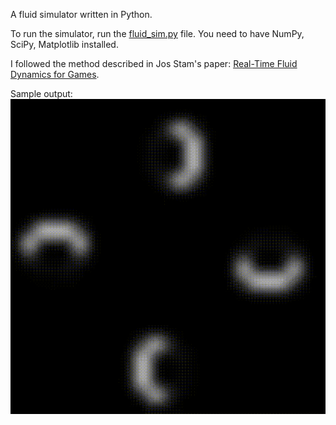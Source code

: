 A fluid simulator written in Python.

To run the simulator, run the [fluid\_sim.py](fluid\_sim.py) file. You need to have NumPy, SciPy, Matplotlib installed.

I followed the method described in Jos Stam's paper: [Real-Time Fluid Dynamics for Games](http://www.intpowertechcorp.com/GDC03.pdf).

Sample output:
![Sample ouput gif](animation.gif)
